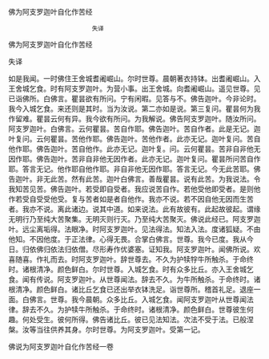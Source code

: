   佛为阿支罗迦叶自化作苦经  

                        　　失译  

佛为阿支罗迦叶自化作苦经  

失译  

如是我闻。一时佛住王舍城耆阇崛山。尔时世尊。晨朝著衣持钵。出耆阇崛山。入王舍城乞食。时有阿支罗迦叶。为营小事。出王舍城。向耆阇崛山。遥见世尊。见已诣佛所。白佛言。瞿昙欲有所问。宁有闲暇。见答与不。佛告迦叶。今非论时。我今入城乞食。来还则是其时。当为汝说。第二亦如是说。第三复问。瞿昙何为我作留难。瞿昙云何有异。我今欲有所问。为我解说。佛告阿支罗迦叶。随汝所问。阿支罗迦叶。白佛言。云何瞿昙。苦自作耶。佛告迦叶。苦自作者。此是无记。迦叶复问。云何瞿昙。苦他作耶。佛告迦叶。苦他作者。此亦无记。迦叶复问。苦自他作耶。佛告迦叶。苦自他作。此亦无记。迦叶复。问。云何瞿昙。苦非自非他无因作耶。佛告迦叶。苦非自非他无因作者。此亦无记。迦叶复问。瞿昙所问苦自作耶。答言无记。他作耶自他作耶。非自非他无因作耶。答言无记。今无此苦耶。佛告迦叶。非无此苦。然有此苦。迦叶白佛言。善哉瞿昙。说有此苦。为我说法。令我知苦见苦。佛告迦叶。若受即自受者。我应说苦自作。若他受他即受者。是则他作若受自受受他受。复与苦者如是者自他作。我亦不说。若不因自他无因而生苦者。我亦不说。离此诸边。说其中道。如来说法。此有故彼有。此起故彼起。谓缘无明行乃至纯大苦聚集。无明灭则行灭。乃至纯大苦聚灭。佛说此经已。阿支罗迦叶。远尘离垢得。法眼净。时阿支罗迦叶。见法得法。知法入法。度诸狐疑。不由他知。不因他度。于正法律。心得无畏。合掌白佛言。世尊。我今已度。我从今日。归依佛归依法归依僧。尽形寿作优婆塞。证知我。阿支罗迦叶。闻佛所说。欢喜随喜。作礼而去。时阿支罗迦叶。辞世尊去。不久为护犊牸牛所触杀。于命终时。诸根清净。颜色鲜白。尔时世尊。入城乞食。时有众多比丘。亦入王舍城乞食。闻有传说。阿支罗迦叶。从世尊闻法。辞去不久。为牛所触杀。于命终时。诸根清净。颜色鲜白。诸比丘乞食已还出举衣钵洗足。诣世尊所。稽首礼足。退座一面。白佛言。世尊。我今晨朝。众多比丘。入城乞食。闻阿支罗迦叶从世尊闻法律。辞去不久。为护犊牛所触杀。于命终时。诸根清净。颜色鲜白。世尊彼生何趣。何处受生。彼何所得。佛告诸比丘。彼已见法知法。次法不受于法。已般涅槃。汝等当往供养其身。尔时世尊。为阿支罗迦叶。受第一记。  

佛说为阿支罗迦叶自化作苦经一卷  
